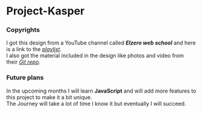 # Project-Kasper

### Copyrights

I got this design from a YouTube channel called **_Elzero web school_** and here is a link to the [_playlist_](https://www.youtube.com/playlist?list=PLDoPjvoNmBAy1l-2A21ng3gxEyocruT0t).<br />
I also got the material included in the design like photos and video from their [_Git repo_](https://github.com/ElzeroWebSchool/HTML_And_CSS_Template_Two).

### Future plans

In the upcoming months I will learn **JavaScript** and will add more features to this project to make it a bit unique.  
The Journey will take a lot of time I know it but eventually I will succeed.
